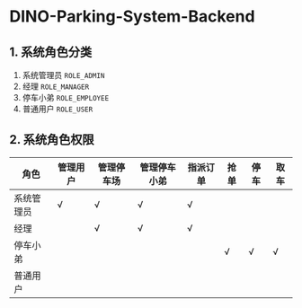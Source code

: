 # DINO-Parking-System-Backend

## 1. 系统角色分类
   1. 系统管理员  `ROLE_ADMIN`
   2. 经理       `ROLE_MANAGER`
   3. 停车小弟    `ROLE_EMPLOYEE`
   4. 普通用户    `ROLE_USER`

## 2. 系统角色权限 

角色 | 管理用户 | 管理停车场 | 管理停车小弟 | 指派订单 | 抢单 | 停车 | 取车 |
---|----|----|----|----|---|---|---
系统管理员 | √ | √ | √ | √ | | | |
经理 | | √ | √ | √ | | | 
停车小弟 | | | | | √ | √ | √ |
普通用户 | | | | | | | | |